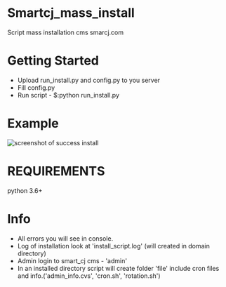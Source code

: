 # Smartcj_mass_install
Script mass installation cms smarcj.com

# Getting Started
<ul>
<li>Upload run_install.py and config.py to you server</li>  
<li>Fill config.py</li>  
<li>Run script - $:python run_install.py </li>  
</ul>

# Example
![screenshot of success install](https://raw.githubusercontent.com/Smith-84/Smartcj_mass_install/master/example.jpg)

# REQUIREMENTS
python 3.6+

# Info
<ul>
<li>All errors you will see in console.</li> 
<li>Log of installation look at 'install_script.log' (will created in domain directory)</li> 
<li>Admin login to smart_cj cms - 'admin'</li> 
<li>In an installed directory script will create folder 'file' include cron files and info.('admin_info.cvs', 'cron.sh', 'rotation.sh')</li> 
<ul>
